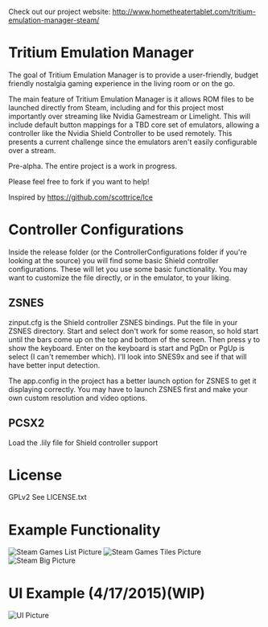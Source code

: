 Check out our project website: http://www.hometheatertablet.com/tritium-emulation-manager-steam/

# Tritium Emulation Manager 
The goal of Tritium Emulation Manager is to provide a user-friendly, budget friendly nostalgia gaming experience in the living room or on the go.

The main feature of Tritium Emulation Manager is it allows ROM files to be launched directly from Steam, including and for this project most importantly over streaming like Nvidia Gamestream or Limelight. This will include default button mappings for a TBD core set of emulators, allowing a controller like the Nvidia Shield Controller to be used remotely. This presents a current challenge since the emulators aren't easily configurable over a stream.

Pre-alpha. The entire project is a work in progress.

Please feel free to fork if you want to help!

Inspired by https://github.com/scottrice/Ice

# Controller Configurations
Inside the release folder (or the ControllerConfigurations folder if you're looking at the source) you will find some basic Shield controller configurations.
These will let you use some basic functionality. You may want to customize the file directly, or in the emulator, to your liking.

## ZSNES
zinput.cfg is the Shield controller ZSNES bindings. Put the file in your ZSNES directory. 
Start and select don't work for some reason, so hold start until the bars come up on the top and bottom of the screen.
Then press y to show the keyboard. Enter on the keyboard is start and PgDn or PgUp is select (I can't remember which). 
I'll look into SNES9x and see if that will have better input detection.

The app.config in the project has a better launch option for ZSNES to get it displaying correctly. 
You may have to launch ZSNES first and make your own custom resolution and video options.

## PCSX2
Load the .lily file for Shield controller support

# License
GPLv2 See LICENSE.txt

# Example Functionality
![Steam Games List Picture](http://i.imgur.com/ABagi9C.png)
![Steam Games Tiles Picture](http://i.imgur.com/UoSqv6n.png)
![Steam Big Picture](http://i.imgur.com/JLEBGkY.jpg)

# UI Example (4/17/2015)(WIP)
![UI Picture](http://i.imgur.com/KLmI1iJ.png)
